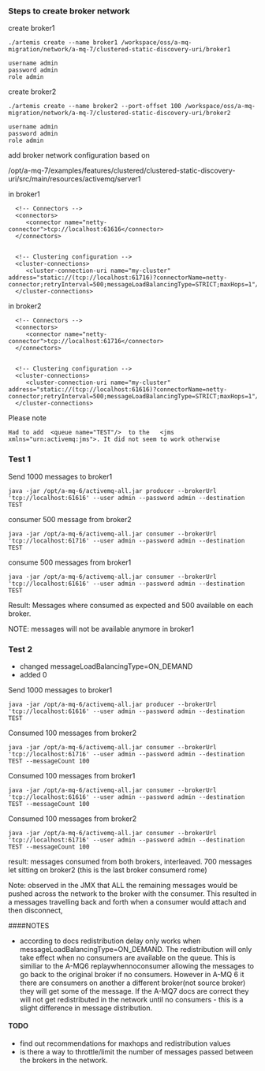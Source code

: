 
### Steps to create broker network

create broker1

	./artemis create --name broker1 /workspace/oss/a-mq-migration/network/a-mq-7/clustered-static-discovery-uri/broker1	
	
	username admin
	password admin
	role admin

create broker2

	./artemis create --name broker2 --port-offset 100 /workspace/oss/a-mq-migration/network/a-mq-7/clustered-static-discovery-uri/broker2

	username admin
	password admin
	role admin


add broker network configuration based on 

/opt/a-mq-7/examples/features/clustered/clustered-static-discovery-uri/src/main/resources/activemq/server1

in broker1 

      <!-- Connectors -->
      <connectors>
         <connector name="netty-connector">tcp://localhost:61616</connector>
      </connectors>
	  
	  
      <!-- Clustering configuration -->
      <cluster-connections>
         <cluster-connection-uri name="my-cluster" address="static://(tcp://localhost:61716)?connectorName=netty-connector;retryInterval=500;messageLoadBalancingType=STRICT;maxHops=1"/>
      </cluster-connections>
	  
	  
in broker2

      <!-- Connectors -->
      <connectors>
         <connector name="netty-connector">tcp://localhost:61716</connector>
      </connectors>
	  
	  
      <!-- Clustering configuration -->
      <cluster-connections>
         <cluster-connection-uri name="my-cluster" address="static://(tcp://localhost:61616)?connectorName=netty-connector;retryInterval=500;messageLoadBalancingType=STRICT;maxHops=1"/>
      </cluster-connections>

Please note

	Had to add  <queue name="TEST"/>  to the   <jms xmlns="urn:activemq:jms">. It did not seem to work otherwise 


### Test 1

Send 1000 messages to broker1

	java -jar /opt/a-mq-6/activemq-all.jar producer --brokerUrl 'tcp://localhost:61616' --user admin --password admin --destination TEST

consumer 500 message from broker2

	java -jar /opt/a-mq-6/activemq-all.jar consumer --brokerUrl 'tcp://localhost:61716' --user admin --password admin --destination TEST

consume 500 messages from broker1 
	
	java -jar /opt/a-mq-6/activemq-all.jar consumer --brokerUrl 'tcp://localhost:61616' --user admin --password admin --destination TEST


Result: Messages where consumed as expected and 500 available on each broker.

NOTE: messages will not be available anymore in broker1   


### Test 2

- changed messageLoadBalancingType=ON_DEMAND
- added <redistribution-delay>0</redistribution-delay>

Send 1000 messages to broker1

	java -jar /opt/a-mq-6/activemq-all.jar producer --brokerUrl 'tcp://localhost:61616' --user admin --password admin --destination TEST

Consumed 100 messages from broker2
   
	java -jar /opt/a-mq-6/activemq-all.jar consumer --brokerUrl 'tcp://localhost:61716' --user admin --password admin --destination TEST --messageCount 100
   

Consumed 100 messages from broker1
    
	java -jar /opt/a-mq-6/activemq-all.jar consumer --brokerUrl 'tcp://localhost:61616' --user admin --password admin --destination TEST --messageCount 100


Consumed 100 messages from broker2
    
	java -jar /opt/a-mq-6/activemq-all.jar consumer --brokerUrl 'tcp://localhost:61716' --user admin --password admin --destination TEST --messageCount 100


result: messages consumed from both brokers, interleaved. 700 messages let sitting on broker2 (this is the last broker consumerd rome) 


Note: observed in the JMX that ALL the remaining messages would be pushed across the network to the broker with the consumer. This resulted in a messages travelling back and forth when a consumer would attach and then disconnect,  


####NOTES

- according to docs redistribution delay only works when messageLoadBalancingType=ON_DEMAND. The redistribution will only take effect when no consumers are available on the queue.  This is similiar to the A-MQ6 replaywhennoconsumer allowing the messages to go back to the original broker if no consumers. However in A-MQ 6 it there are consumers 
on another a different broker(not source broker) they will get some of the message. If the A-MQ7 docs are correct they will not get redistributed in the network until no consumers - this is a slight difference in message distribution.
 
 



#### TODO

- find out recommendations for maxhops and redistribution values
- is there a way to throttle/limit the number of messages passed between the brokers in the network.

